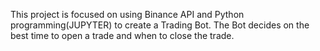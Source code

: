 This project is focused on using Binance API and Python programming(JUPYTER) to create a Trading Bot.
The Bot decides on the best time to open a trade and when to close the trade.
